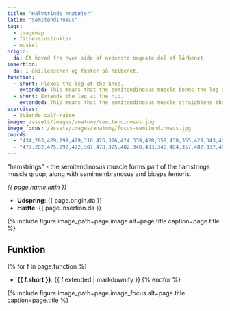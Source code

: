 ```yaml
---
title: "Halvtrinde knæbøjer"
latin: "Semitendinosus"
tags:
  - imagemap
  - fitnessinstruktør
  - muskel
origin: 
  da: Et hoved fra hver side af nederste bageste del af lårbenet.
insertion: 
  da: i akillessenen og fæster på hælbenet.
function: 
  - short: Flexes the leg at the knee.
    extended: This means that the semitendinosus muscle bends the leg at the knee joint such that there is a decrease in the angle between the lower leg and the upper leg.
  - short: Extends the leg at the hip.
    extended: This means that the semitendinosus muscle straightens the hip joint such that there is an increase in the angle between the upper leg and the torso.
exercises:
  - Stående calf-raise
image: /assets/images/anatomy/semitendinosus.jpg
image_focus: /assets/images/anatomy/focus-semitendinosus.jpg
coords:
  - "434,283,429,299,429,310,426,326,424,339,428,358,430,355,429,343,434,324,437,314,439,296"
  - "477,282,475,292,472,307,478,325,482,340,483,348,484,357,487,337,483,307,484,291"
---
```


"hamstrings" - the semitendinosus muscle forms part of the hamstrings muscle group, along with semimembranosus and biceps femoris.

_{{ page.name.latin }}_

- **Udspring**: {{ page.origin.da }}
- **Hæfte**: {{ page.insertion.da }}

{% include figure image_path=page.image alt=page.title caption=page.title %}

## Funktion

{% for f in page.function %}
- **{{ f.short }}**.
  {{ f.extended | markdownify }}
{% endfor %}

{% include figure image_path=page.image_focus alt=page.title caption=page.title %}
